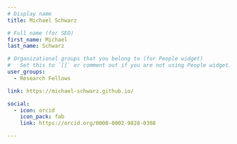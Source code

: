 ```yaml
---
# Display name
title: Michael Schwarz

# Full name (for SEO)
first_name: Michael
last_name: Schwarz

# Organizational groups that you belong to (for People widget)
#   Set this to `[]` or comment out if you are not using People widget.
user_groups:
  - Research Fellows

link: https://michael-schwarz.github.io/

social:
  - icon: orcid
    icon_pack: fab
    link: https://orcid.org/0000-0002-9828-0308

---
```

